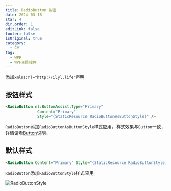 ```yaml
---
title: RadioButton 按钮
date: 2024-03-18
star: 4
dir.order: 1
editLink: false
footer: false
isOriginal: true
category:
  - C#
tag:
  - WPF
  - WPF主题控件
---
```


添加`xmlns:nl="http://ilyl.life"`声明

## 按钮样式

```xml
<RadioButton nl:ButtonAssist.Type="Primary"
              Content="Primary"
              Style="{StaticResource RadioButtonAsButtonStyle}" />
```

`RadioButton`添加`RadioButtonAsButtonStyle`样式应用，样式效果与`Button`一致，详情请看[Button](./button.md)说明。

## 默认样式

```xml
<RadioButton Content="Primary" Style="{StaticResource RadioButtonStyle}" />
```

`RadioButton`添加`RadioButtonStyle`样式应用。

![RadioButtonStyle](https://nas.ilyl.life:8092/wpf-theme/radio-button/radio-button.gif)